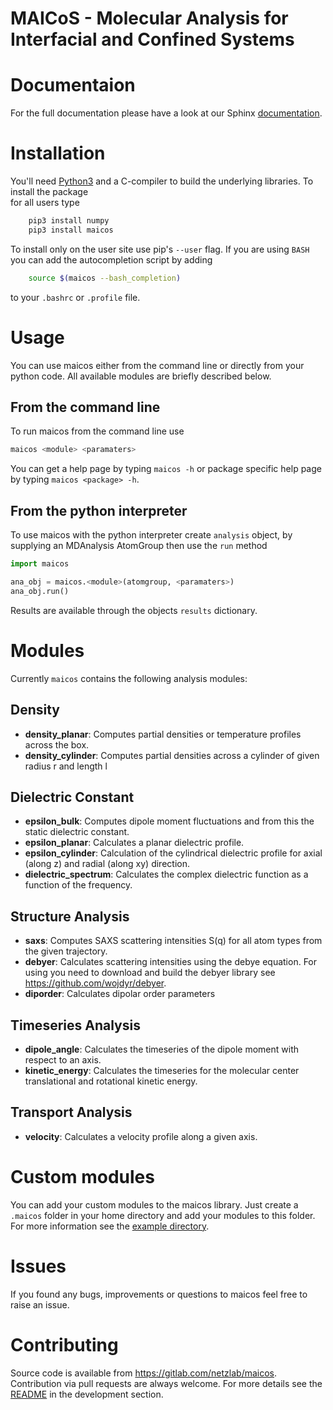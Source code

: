 # MAICoS - Molecular Analysis for Interfacial and Confined Systems

# Documentaion

For the full documentation please have a look at our Sphinx
[documentation](https://maicos-devel.gitlab.io/maicos/index.html).

# Installation

You'll need [Python3](https://www.python.org) and a C-compiler to build the
underlying libraries. To install the package  
for all users type

```sh
    pip3 install numpy
    pip3 install maicos
```

To install only on the user site use pip's `--user` flag.
If you are using `BASH` you can add the autocompletion script
by adding

```sh
    source $(maicos --bash_completion)
```

to your `.bashrc` or `.profile` file.

# Usage

You can use maicos either from the command line or directly from your python
code. All available modules are briefly described below.

## From the command line

To run maicos from the command line use

```sh
maicos <module> <paramaters>
```

You can get a help page by typing `maicos -h` or package specific help page
by typing `maicos <package> -h`.

## From the python interpreter

To use maicos with the python interpreter create `analysis` object,
by supplying an MDAnalysis AtomGroup then use the `run` method

```python
import maicos

ana_obj = maicos.<module>(atomgroup, <paramaters>)
ana_obj.run()
```

Results are available through the objects `results` dictionary.

# Modules

Currently `maicos` contains the following analysis modules:

## Density
* **density_planar**: Computes partial densities or temperature profiles across the box.
* **density_cylinder**: Computes partial densities across a cylinder of given radius r and length l

## Dielectric Constant

* **epsilon_bulk**: Computes dipole moment fluctuations and from this the static dielectric constant.
* **epsilon_planar**: Calculates a planar dielectric profile.
* **epsilon_cylinder**: Calculation of the cylindrical dielectric profile for axial (along z) and radial (along xy) direction.
* **dielectric_spectrum**: Calculates the complex dielectric function as a function of the frequency.

## Structure Analysis

* **saxs**: Computes SAXS scattering intensities S(q) for all atom types from the given trajectory.
* **debyer**: Calculates scattering intensities using the debye equation. For using you need to download and build the debyer library see <https://github.com/wojdyr/debyer>.
* **diporder**: Calculates dipolar order parameters

## Timeseries Analysis

* **dipole_angle**: Calculates the timeseries of the dipole moment with respect to an axis.
* **kinetic_energy**: Calculates the timeseries for the molecular center translational and rotational kinetic energy.

## Transport Analysis

* **velocity**: Calculates a velocity profile along a given axis.

# Custom modules

You can add your custom modules to the maicos library. Just create a
`.maicos` folder in your home directory and add your modules to this folder.
For more information see the [example directory](https://gitlab.com/netzlab/maicos/-/tree/develop/examples).

# Issues

If you found any bugs, improvements or questions to maicos feel free to raise an
issue.

# Contributing

Source code is available from https://gitlab.com/netzlab/maicos.
Contribution via pull requests are always welcome.
For more details see the [README](https://gitlab.com/netzlab/maicos/-/tree/develop/developer) in the development section.
